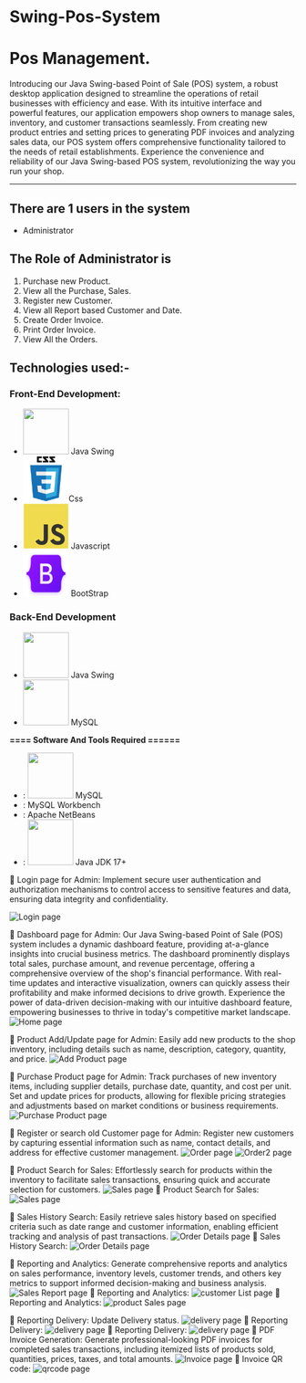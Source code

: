 # Swing-Pos-System

# Pos Management.
Introducing our Java Swing-based Point of Sale (POS) system, a robust desktop application designed to streamline the operations of retail businesses with efficiency and ease. With its intuitive interface and powerful features, our application empowers shop owners to manage sales, inventory, and customer transactions seamlessly. From creating new product entries and setting prices to generating PDF invoices and analyzing sales data, our POS system offers comprehensive functionality tailored to the needs of retail establishments. Experience the convenience and reliability of our Java Swing-based POS system, revolutionizing the way you run your shop.
-----------------   ---------------------------------------------
## There are 1 users in the system

- Administrator

## The Role of Administrator is
1. Purchase new Product.
2. View all the Purchase, Sales.
3. Register new Customer.
4. View all Report based Customer and Date.
5. Create Order Invoice.
6. Print Order Invoice.
7. View All the Orders.
## Technologies used:-
### Front-End Development:
-  [<img src="Screenshot/Swing.png" width="80" height="80">](https://docs.oracle.com/javase/tutorial/uiswing/) Java Swing
-  [<img src="https://github.com/fatemazohor/fatemazohor/blob/main/svg/css3.svg" width="80" height="80">](https://github.com/fatemazohor)Css
-  [<img src="https://github.com/fatemazohor/fatemazohor/blob/main/svg/javascript.svg" width="80" height="80">](https://github.com/fatemazohor) Javascript
- [<img src="https://github.com/fatemazohor/fatemazohor/blob/main/svg/bootstrap-logo-shadow.png" width="80" height="80">](https://github.com/fatemazohor) BootStrap
### Back-End Development
-  [<img src="Screenshot/Swing.png" width="80" height="80">](https://github.com/fatemazohor) Java Swing
-  [<img src="Screenshot/mysql.png" width="80" height="80">](https://github.com/fatemazohor) MySQL

**==== Software And Tools Required ======**
- :  [<img src="Screenshot/mysql.png" width="80" height="80">](https://github.com/fatemazohor) MySQL
- :  MySQL Workbench
- :  Apache NetBeans
- :  [<img src="Screenshot/Java.png" width="80" height="80">](https://www.java.com/en/download/help/whatis_java.html) Java JDK 17+
  
:pushpin: Login page for Admin:
Implement secure user authentication and authorization mechanisms to control access to sensitive features and data, ensuring data integrity and confidentiality.

![ Login page](https://github.com/fatemazohor/SwingSMEMangagement/blob/main/Screenshot/login.png)

:pushpin: Dashboard page for Admin:
Our Java Swing-based Point of Sale (POS) system includes a dynamic dashboard feature, providing at-a-glance insights into crucial business metrics. The dashboard prominently displays total sales, purchase amount, and revenue percentage, offering a comprehensive overview of the shop's financial performance. With real-time updates and interactive visualization, owners can quickly assess their profitability and make informed decisions to drive growth. Experience the power of data-driven decision-making with our intuitive dashboard feature, empowering businesses to thrive in today's competitive market landscape.
![ Home page](https://github.com/fatemazohor/SwingSMEMangagement/blob/main/Screenshot/home.png)

:pushpin: Product Add/Update page for Admin:
Easily add new products to the shop inventory, including details such as name, description, category, quantity, and price.
![ Add Product page](https://github.com/fatemazohor/SwingSMEMangagement/blob/main/Screenshot/add.png)

:pushpin: Purchase Product page for Admin:
Track purchases of new inventory items, including supplier details, purchase date, quantity, and cost per unit. Set and update prices for products, allowing for flexible pricing strategies and adjustments based on market conditions or business requirements.
![ Purchase Product page](https://github.com/fatemazohor/SwingSMEMangagement/blob/main/Screenshot/purchase2.png)

:pushpin: Register or search old Customer page for Admin:
Register new customers by capturing essential information such as name, contact details, and address for effective customer management.
![ Order page](https://github.com/fatemazohor/SwingSMEMangagement/blob/main/Screenshot/order.png)
![ Order2 page](https://github.com/fatemazohor/SwingSMEMangagement/blob/main/Screenshot/order2.png)

:pushpin: Product Search for Sales:
Effortlessly search for products within the inventory to facilitate sales transactions, ensuring quick and accurate selection for customers.
![ Sales page](https://github.com/fatemazohor/SwingSMEMangagement/blob/main/Screenshot/cart2.png)
:pushpin: Product Search for Sales:
![ Sales page](https://github.com/fatemazohor/SwingSMEMangagement/blob/main/Screenshot/cart3.png)

 :pushpin: Sales History Search:
 Easily retrieve sales history based on specified criteria such as date range and customer information, enabling efficient tracking and analysis of past transactions.
![ Order Details page](https://github.com/fatemazohor/SwingSMEMangagement/blob/main/Screenshot/orderDetails.png)
:pushpin: Sales History Search:
![ Order Details page](https://github.com/fatemazohor/SwingSMEMangagement/blob/main/Screenshot/orderDetails2.png)

:pushpin: Reporting and Analytics:
 Generate comprehensive reports and analytics on sales performance, inventory levels, customer trends, and others key metrics to support informed decision-making and business analysis.
![ Sales Report page](https://github.com/fatemazohor/SwingSMEMangagement/blob/main/Screenshot/salesReport.png)
:pushpin: Reporting and Analytics:
![ customer List page](https://github.com/fatemazohor/SwingSMEMangagement/blob/main/Screenshot/customerList2.png)
:pushpin: Reporting and Analytics:
![ product Sales page](https://github.com/fatemazohor/SwingSMEMangagement/blob/main/Screenshot/productSales2.png)

:pushpin: Reporting Delivery:
Update Delivery status.
![ delivery page](https://github.com/fatemazohor/SwingSMEMangagement/blob/main/Screenshot/delivery.png)
:pushpin:  Reporting Delivery:
![ delivery page](https://github.com/fatemazohor/SwingSMEMangagement/blob/main/Screenshot/delivery2.png)
:pushpin:  Reporting Delivery:
![ delivery page](https://github.com/fatemazohor/SwingSMEMangagement/blob/main/Screenshot/delivery3.png)
:pushpin: PDF Invoice Generation:
Generate professional-looking PDF invoices for completed sales transactions, including itemized lists of products sold, quantities, prices, taxes, and total amounts.
![ Invoice page](https://github.com/fatemazohor/SwingSMEMangagement/blob/main/Screenshot/invoice-de2210cId14r95.png)
:pushpin: Invoice QR code:
![ qrcode page](https://github.com/fatemazohor/SwingSMEMangagement/blob/main/Screenshot/qrcode.png)

